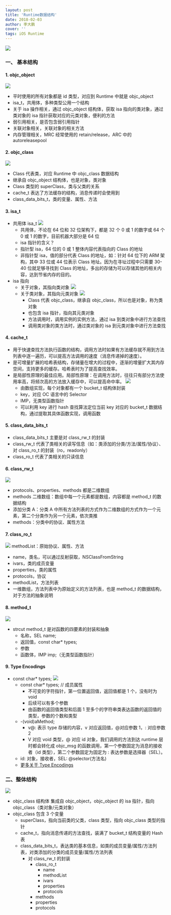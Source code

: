 ```yaml
---
layout: post
title: 'Runtime数据结构'
date: 2018-02-03
author: 李大鹏
cover: ''
tags: iOS Runtime
---
```


![](http://files.pandaleo.cn/59c9137b015b29ddddce8b640d0e0409.png)

### 一、 基本结构

#### 1. objc_object

![](http://files.pandaleo.cn/64ef82250c0a871da6e7d19c8bdba99e.png)

- 平时使用的所有对象都是 id 类型，对应到 Runtime 中就是 objc_object
- isa_t，共用体，多种类型公用一个结构
- 关于 isa 操作相关，通过 objc_object 结构体，获取 isa 指向的类对象，通过类对象的 isa 指针获取对应的元类对象，便利的方法
- 弱引用相关，是否包含弱引用指针
- 关联对象相关，关联对象的相关方法
- 内存管理相关，MRC 经常使用的 retain/release，ARC 中的 autoreleasepool

#### 2. objc_class

![](http://files.pandaleo.cn/e4c6bf58c87027edc6d9ab2e23af034e.png)

- Class 代表类，对应 Runtime 中 objc_class 数据结构
- 继承自 objc_object 结构体，也是对象，类对象
- Class 类型的 superClass，类与父类的关系
- cache_t 表达了方法缓存的结构，消息传递时会使用到
- class_data_bits_t，类的变量、属性、方法

#### 3. isa_t

- 共用体 isa_t
  ![](http://files.pandaleo.cn/55bf0c4bcad19f93be70d1d664462c93.png)
  - 共用体，不论在 64 位和 32 位架构下，都是 32 个 0 或 1 的数字或 64 个 0 或 1 的数字，目前机器大部分是 64 位
  - isa 指针的含义？
  - 指针型 isa，64 位的 0 或 1 整体内容代表指向的 Class 的地址
  - 非指针型 isa，值的部分代表 Class 的地址，如：针对 64 位下的 ARM 架构，其中 33 位或 44 位表示 Class 地址。因为在寻址过程中只需要 30-40 位就足够寻找到 Class 的地址，多出的存储为可以存储其他的相关内容，达到节省内存的目的。
- isa 指向
  - 关于对象，其指向类对象
    ![](http://files.pandaleo.cn/0c8dfb3c8a7c61d3d6aba903fa3e6bd0.png)
  - 关于类对象，其指向元类对象
    ![](http://files.pandaleo.cn/fc3082353c3e5bb6b57f6d54ab179e48.png)
    - Class 代表 objc_class，继承自 objc_class，所以也是对象，称为类对象
    - 也包含 isa 指针，指向其元类对象
    - 方法调用时，调用实例的实例方法，通过 isa 到类对象中进行方法查找
    - 调用类对象的类方法时，通过类对象的 isa 到元类对象中进行方法查找

#### 4. cache_t

- 用于快速查找方法执行函数的结构，调用方法时如果有方法缓存就不用到方法列表中逐一遍历，可以提高方法调用的速度（消息传递掉的速度）。
- 是可增量扩展的哈希表结构，存储量在增大的过程中，逐渐的增量扩大其内存空间，支持更多的缓存。哈希表时为了提高查找效率。
- 是局部性原理的最佳应用。局部性原理：在调用方法时，往往只有部分方法使用率高，将频次高的方法放入缓存中，可以提高命中率。
  ![](http://files.pandaleo.cn/df3c046872779581fc7ba273ccd06b34.png)
  - 由数组实现，每个对象都有一个 bucket_t 结构体封装
  - key，对应 OC 语言中的 Selector
  - IMP，无类型函数指针
  - 可以利用 key 进行 hash 查找算法定位当前 key 对应的 bucket_t 数据结构，通过提取其具体函数实现，调用函数

#### 5. class_data_bits_t

- class_data_bits_t 主要是对 class_rw_t 的封装
- class_rw_t 代表了类相关的读写信息（如：类添加的分类/方法/属性/协议）、对 class_ro_t 的封装（ro，readonly）
- class_ro_t 代表了类相关的只读信息

#### 6. class_rw_t

![](http://files.pandaleo.cn/30741ec9e2c071248b7219c74962d1bb.png)

- protocols、properties、methods 都是二维数组
- methods 二维数组：数组中每一个元素都是数组，内容都是 method_t 的数据结构
- 添加分类 A：分类 A 中所有方法列表的方式作为二维数组的方式作为一个元素，第二个分类作为另一个元素，依次类推
- methods：分类中的协议、属性方法

#### 7. class_ro_t

![](http://files.pandaleo.cn/1fe37fcd7ef773afb5b3cf7ce1f254a3.png)
methodList：原始协议、属性、方法

- name，类名，可以通过反射获取，NSClassFromString
- ivars，类的成员变量
- properties，类的属性
- protocols，协议
- methodList，方法列表
- 一维数组，方法列表中为原始定义的方法列表，也是 method_t 的数据结构，对于方法的抽象说明

#### 8. method_t

![](http://files.pandaleo.cn/0940fd094bb00fb5fbc4121a1ae2e379.png)

- strcut method_t 是对函数的四要素的封装和抽象
  - 名称，SEL name;
  - 返回值，const char\* types;
  - 参数
  - 函数体，IMP imp;（无类型函数指针）

#### 9. Type Encodings

- const char\* types;
  ![](http://files.pandaleo.cn/348a3342b007799a4be4469ed33044a0.png)
  - const char\* types; // 成员属性
    - 不可变的字符指针，第一位置返回值，返回值都是 1 个，没有时为 void
    - 后续可以有多个参数
    - 由函数的返回值类型和后面 1 至多个的字符串类表达函数的返回值的类型，参数的个数和类型
  - -(void)aMethod;
    - v@: 表示 type 存储的内容，v 对应返回值，@对应参数 1，: 对应参数 2
    - V 对应 void 类型，@ 对应 id 对象，我们调用的方法到达 runtime 层时都会转化成 objc_msg 的函数调用，第一个参数固定为消息的接收者（id 类型），第二个参数固定为固定为 : 表达参数是选择器（SEL）。
  - id: 对象，接收者，SEL: @selector(方法名)
  - [更多关于 Type Encodings](http://developer.apple.com)

### 二、整体结构

![](http://files.pandaleo.cn/be8e532f0de0cade7d075c42ce99e9d1.png)

- objc_class 结构体 集成自 objc_object，objc_object 的 isa 指针，指向 objc_class（类对象/元类对象）
- objc_class 包含 3 个变量
  - superClass，指向当前类的父类，class 类型，指向 objc_class 类型的指针
  - cache_t，指向消息传递的方法查找，装满了 bucket_t 结构变量的 Hash 表
  - class_data_bits_t，表达类的基本信息，如类的成员变量/属性/方法列表，对类添加的分类的成员变量/属性/方法列表
    - 对 class_rw_t 的封装
      - class_ro_t
        - name
        - methodList
        - ivars
        - properties
        - protocols
      - methods
      - properties
      - protocols
